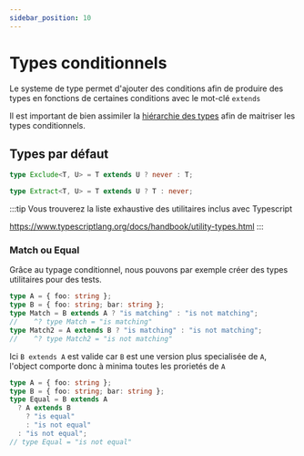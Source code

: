 ```yaml
---
sidebar_position: 10
---
```


# Types conditionnels

Le systeme de type permet d'ajouter des conditions afin de produire des types en fonctions de certaines conditions avec le mot-clé `extends`

Il est important de bien assimiler la [hiérarchie des types](./type-hierarchy.md) afin de maitriser les types conditionnels.

## Types par défaut

```ts
type Exclude<T, U> = T extends U ? never : T;

type Extract<T, U> = T extends U ? T : never;
```

:::tip
Vous trouverez la liste exhaustive des utilitaires inclus avec Typescript

https://www.typescriptlang.org/docs/handbook/utility-types.html
:::

### Match ou Equal

Grâce au typage conditionnel, nous pouvons par exemple créer des types utilitaires pour des tests.

```ts
type A = { foo: string };
type B = { foo: string; bar: string };
type Match = B extends A ? "is matching" : "is not matching";
//    ^? type Match = "is matching"
type Match2 = A extends B ? "is matching" : "is not matching";
//    ^? type Match2 = "is not matching"
```

Ici `B extends A` est valide car `B` est une version plus specialisée de `A`, l'object comporte donc à minima toutes les prorietés de `A`

```ts
type A = { foo: string };
type B = { foo: string; bar: string };
type Equal = B extends A
  ? A extends B
    ? "is equal"
    : "is not equal"
  : "is not equal";
// type Equal = "is not equal"
```
